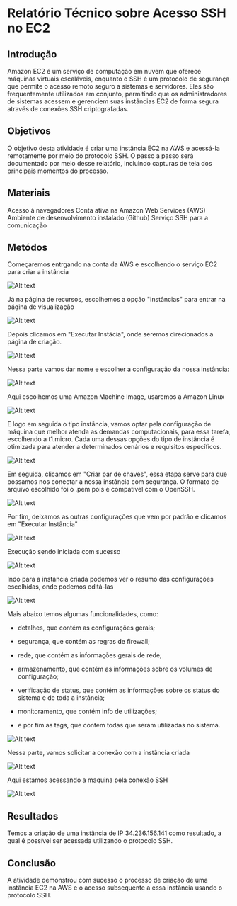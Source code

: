 # Relatório Técnico sobre Acesso SSH no EC2

## Introdução

Amazon EC2 é um serviço de computação em nuvem que oferece máquinas virtuais escaláveis, enquanto o SSH é um protocolo de segurança que permite o acesso remoto seguro a sistemas e servidores. Eles são frequentemente utilizados em conjunto, permitindo que os administradores de sistemas acessem e gerenciem suas instâncias EC2 de forma segura através de conexões SSH criptografadas.

## Objetivos

O objetivo desta atividade é criar uma instância EC2 na AWS e acessá-la remotamente por meio do protocolo SSH. O passo a passo será documentado por meio desse relatório, incluindo capturas de tela dos principais momentos do processo.

## Materiais

Acesso à navegadores 
Conta ativa na Amazon Web Services (AWS)
Ambiente de desenvolvimento instalado (Github)
Serviço SSH para a comunicação

## Metódos 

Começaremos entrgando na conta da AWS e escolhendo o serviço EC2 para criar a instância 

![Alt text](tela-inicial.png)

Já na página de recursos, escolhemos a opção "Instâncias" para entrar na página de visualização

![Alt text](instancia.png)

Depois clicamos em "Executar Instâcia", onde seremos direcionados a página de criação.

![Alt text](PAG1.png)

Nessa parte vamos dar nome e escolher a configuração da nossa instância:

![Alt text](<Captura de tela 2023-08-09 155808.png>)

Aqui escolhemos uma Amazon Machine Image, usaremos a Amazon Linux

![Alt text](ami.png)

E logo em seguida o tipo instância, vamos optar pela configuração de máquina que melhor atenda as demandas computacionais, para essa tarefa, escolhendo a t1.micro. Cada uma dessas opções do tipo de instância é otimizada para atender a determinados cenários e requisitos específicos.

![Alt text](escolha-da-instancia.png)

Em seguida, clicamos em "Criar par de chaves", essa etapa serve para que possamos nos conectar a nossa instância com segurança.  O formato de arquivo escolhido foi o .pem pois é compatível com o OpenSSH. 

![Alt text](criando-chave-usar-ppk.png)

Por fim, deixamos as outras configurações que vem por padrão e clicamos em "Executar Instância"

![Alt text](botao-executar.png)

Execução sendo iniciada com sucesso

![Alt text](execu%C3%A7%C3%A3o-iniciando-inctancia.png)

Indo para a instância criada podemos ver o resumo das configurações escolhidas, onde podemos editá-las

![Alt text](executada.png)

Mais abaixo temos algumas funcionalidades, como: 

- detalhes, que contém as configurações gerais;

- segurança, que contém as regras de firewall;

- rede, que contém as informações gerais de rede;

- armazenamento, que contém as informações sobre os volumes de configuração;

- verificação de status, que contém as informações sobre os status do sistema e de toda a instância;

- monitoramento, que contém info de utilizações;

- e por fim as tags, que contém todas que seram utilizadas no sistema.

![Alt text](detalhes.png)

Nessa parte, vamos solicitar a conexão com a instância criada

![Alt text](conexao.png)


Aqui estamos acessando a maquina pela conexão SSH

![Alt text](acessando-a-maquina-com-ssh.png)

## Resultados

Temos a criação de uma instância de IP 34.236.156.141 como resultado, a qual é possível ser acessada utilizando o protocolo SSH.

## Conclusão

A atividade demonstrou com sucesso o processo de criação de uma instância EC2 na AWS e o acesso subsequente a essa instância usando o protocolo SSH.